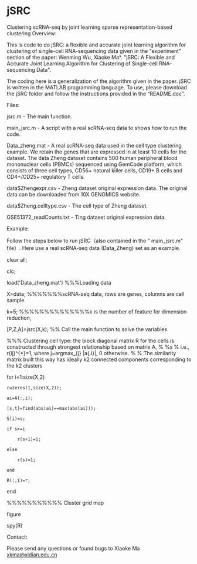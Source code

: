 # jSRC
Clustering scRNA-seq by joint learning sparse representation-based clustering Overview:

This is code to do jSRC: a flexible and accurate joint learning algorithm for clustering of single-cell RNA-sequencing data given in the "experiment" section of the paper:
Wenming Wu, Xiaoke Ma*. "jSRC: A Flexible and Accurate Joint Learning Algorithm for Clustering of Single-cell RNA-sequencing Data".

The coding here is a generalization of the algorithm given in the paper. jSRC is written in the MATLAB programming language. To use, please download the jSRC folder and follow the instructions provided in the “README.doc”.

Files:

jsrc.m - The main function.

main_jsrc.m - A script with a real scRNA-seq data to shows how to run the code.

Data_zheng.mat - A real scRNA-seq data used in the cell type clustering example. We retain the genes that are expressed in at least 10 cells for the dataset. The data Zheng dataset contains 500 human peripheral blood mononuclear cells (PBMCs) sequenced using GemCode platform, which consists of three cell types, CD56+ natural killer cells, CD19+ B cells and CD4+/CD25+ regulatory T cells.


data$Zhengexpr.csv - Zheng dataset original expression data. The original data can be downloaded from 10X GENOMICS website. 

data$Zheng.celltype.csv - The cell type of Zheng dataset.

GSE51372_readCounts.txt - Ting dataset original expression data. 

Example:

Follow the steps below to run jSRC（also contained in the " main_jsrc.m" file）. Here use a real scRNA-seq data (Data_Zheng) set as an example.

clear all;

clc;

load('Data_zheng.mat') %%%Loading data

X=data; %%%%%%%scRNA-seq data, rows are genes, columns are cell sample

k=5; %%%%%%%%%%%%%%k is the number of feature for dimension reduction,

[P,Z,A]=jsrc(X,k); %% Call the main function to solve the variables 

%%% Clustering cell type: the block diagonal matrix R for the cells is constructed through strongest relationship based on matrix A, 
% %s % i.e.,  r{ij}^{*}=1, where j=argmax_{j} |a{.i}|, 0 otherwise. 
% % The similarity matrix built this way has ideally k2 connected components corresponding to the k2 clusters 

for i=1:size(X,2)

    r=zeros(1,size(X,2));
    
    ai=A(:,i);
    
    [s,t]=find(abs(ai)==max(abs(ai)));
    
    S(i)=s;
 
    if s>=i
    
        r(s+1)=1;
        
    else
    
        r(s)=1;
        
    end
    
    R(:,i)=r;
    
end

%%%%%%%%%%% Cluster grid map 

figure

spy(R)

Contact:

Please send any questions or found bugs to Xiaoke Ma xkma@xidian.edu.cn
